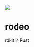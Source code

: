 [![](https://tokei.rs/b1/github/ntBre/rodeo?category=code)](https://github.com/ntBre/rodeo)

# rodeo
rdkit in Rust

